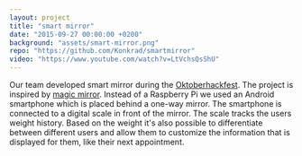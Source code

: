```yaml
---
layout: project
title: "smart mirror"
date: "2015-09-27 00:00:00 +0200"
background: "assets/smart-mirror.png"
repo: "https://github.com/Konkrad/smartmirror"
video: "https://www.youtube.com/watch?v=LtVchsQsShU"
---
```


<div class="project-description">
Our team developed smart mirror during the <a href="http://www.oktoberhackfest.com/">Oktoberhackfest</a>.
The project is inspired by <a href="https://www.raspberrypi.org/blog/magic-mirror/">magic mirror</a>.
Instead of a Raspberry Pi we used an Android smartphone which is placed behind a one-way mirror.
The smartphone is connected to a digital scale in front of the mirror. The scale tracks the users weight history.
Based on the weight it's also possible to differentiate between different users and allow them to customize the
information that is displayed for them, like their next appointment.
</div>
